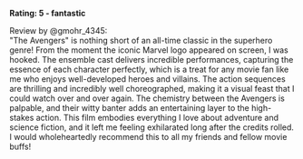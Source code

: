 **Rating: 5 - fantastic**

Review by @gmohr_4345:  
"The Avengers" is nothing short of an all-time classic in the superhero genre! From the moment the iconic Marvel logo appeared on screen, I was hooked. The ensemble cast delivers incredible performances, capturing the essence of each character perfectly, which is a treat for any movie fan like me who enjoys well-developed heroes and villains. The action sequences are thrilling and incredibly well choreographed, making it a visual feast that I could watch over and over again. The chemistry between the Avengers is palpable, and their witty banter adds an entertaining layer to the high-stakes action. This film embodies everything I love about adventure and science fiction, and it left me feeling exhilarated long after the credits rolled. I would wholeheartedly recommend this to all my friends and fellow movie buffs!